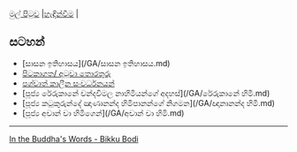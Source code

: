 [මුල් පිටුව](/index.md) |[හැඳින්වීම](/හැඳින්වීම.md) |

## සටහන්
  - [සාසන ඉතිහාසය](/GA/සාසන ඉතිහාසය.md)
  - [පිටකාගත/ අටුවා  තොරතුරු]()
  - [පශ්චාත් කාලීන සංවර්ධනයන්]()
  - [පූජ්‍ය රේරුකානේ චන්දවිමල නාහිමියන්ගේ අදහස්](/GA/රේරුකානේ හිමි.md)
  - [පූජ්‍ය කටුකුරුන්දේ ඤාණානන්ද හිමිපානන්ගේ නිගමන](/GA/ඥානානන්ද හිමි.md)
  - [පූජ්‍ය අචාන් චා හිමිගෙන්](/GA/අචාන් චා හිමි.md)


------

  [In the Buddha's Words - Bikku Bodi](https://www.dhammawheel.com/viewtopic.php?p=279487#p279487)
